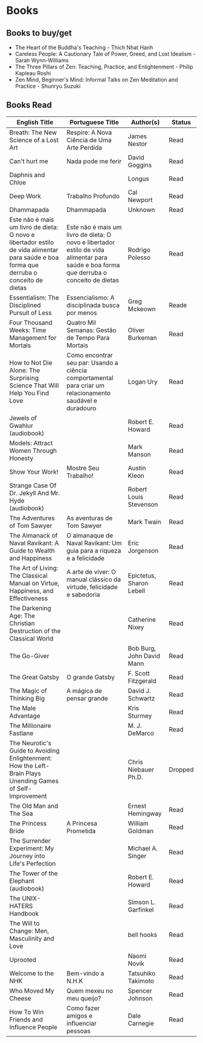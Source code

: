 # Books

## Books to buy/get

* The Heart of the Buddha's Teaching - Thich Nhat Hanh
* Careless People: A Cautionary Tale of Power, Greed, and Lost Idealism - Sarah Wynn-Williams
* The Three Pillars of Zen: Teaching, Practice, and Enlightenment - Philip Kapleau Roshi
* Zen Mind, Beginner's Mind: Informal Talks on Zen Meditation and Practice - Shunryu Suzuki

## Books Read

| English Title                                                                                                                           | Portuguese Title                                                                                                                        | Author(s)                 | Status  |
| --------------------------------------------------------------------------------------------------------------------------------------- | --------------------------------------------------------------------------------------------------------------------------------------- | ------------------------- | ------- |
| Breath: The New Science of a Lost Art                                                                                                   | Respire: A Nova Ciência de Uma Arte Perdida                                                                                             | James Nestor              | Read    |
| Can't hurt me                                                                                                                           | Nada pode me ferir                                                                                                                      | David Goggins             | Read    |
| Daphnis and Chloe                                                                                                                       |                                                                                                                                         | Longus                    | Read    |
| Deep Work                                                                                                                               | Trabalho Profundo                                                                                                                       | Cal Newport               | Read    |
| Dhammapada                                                                                                                              | Dhammapada                                                                                                                              | Unknown                   | Read    |
| Este não é mais um livro de dieta: O novo e libertador estilo de vida alimentar para saúde e boa forma que derruba o conceito de dietas | Este não é mais um livro de dieta: O novo e libertador estilo de vida alimentar para saúde e boa forma que derruba o conceito de dietas | Rodrigo Polesso           | Read    |
| Essentialism: The Disciplined Pursuit of Less                                                                                           | Essencialismo: A disciplinada busca por menos                                                                                           | Greg Mckeown              | Reade   |
| Four Thousand Weeks: Time Management for Mortals                                                                                        | Quatro Mil Semanas: Gestão de Tempo Para Mortais                                                                                        | Oliver Burkeman           | Read    |
| How to Not Die Alone: The Surprising Science That Will Help You Find Love                                                               | Como encontrar seu par: Usando a ciência comportamental para criar um relacionamento saudável e duradouro                               | Logan Ury                 | Read    |
| Jewels of Gwahlur (audiobook)                                                                                                           |                                                                                                                                         | Robert E. Howard          | Read    |
| Models: Attract Women Through Honesty                                                                                                   |                                                                                                                                         | Mark Manson               | Read    |
| Show Your Work!                                                                                                                         | Mostre Seu Trabalho!                                                                                                                    | Austin Kleon              | Read    |
| Strange Case Of Dr. Jekyll And Mr. Hyde (audiobook)                                                                                     |                                                                                                                                         | Robert Louis Stevenson    | Read    |
| The Adventures of Tom Sawyer                                                                                                            | As aventuras de Tom Sawyer                                                                                                              | Mark Twain                | Read    |
| The Almanack of Naval Ravikant: A Guide to Wealth and Happiness                                                                         | O almanaque de Naval Ravikant: Um guia para a riqueza e a felicidade                                                                    | Eric Jorgenson            | Read    |
| The Art of Living: The Classical Manual on Virtue, Happiness, and Effectiveness                                                         | A arte de viver: O manual clássico da virtude, felicidade e sabedoria                                                                   | Epictetus, Sharon Lebell  | Read    |
| The Darkening Age: The Christian Destruction of the Classical World                                                                     |                                                                                                                                         | Catherine Nixey           | Read    |
| The Go-Giver                                                                                                                            |                                                                                                                                         | Bob Burg, John David Mann | Read    |
| The Great Gatsby                                                                                                                        | O grande Gatsby                                                                                                                         | F. Scott Fitzgerald       | Read    |
| The Magic of Thinking Big                                                                                                               | A mágica de pensar grande                                                                                                               | David J. Schwartz         | Read    |
| The Male Advantage                                                                                                                      |                                                                                                                                         | Kris Sturmey              | Read    |
| The Millionaire Fastlane                                                                                                                |                                                                                                                                         | M. J. DeMarco             | Read    |
| The Neurotic's Guide to Avoiding Enlightenment: How the Left-Brain Plays Unending Games of Self-Improvement                             |                                                                                                                                         | Chris Niebauer Ph.D.      | Dropped |
| The Old Man and The Sea                                                                                                                 |                                                                                                                                         | Ernest Hemingway          | Read    |
| The Princess Bride                                                                                                                      | A Princesa Prometida                                                                                                                    | William Goldman           | Read    |
| The Surrender Experiment: My Journey into Life's Perfection                                                                             |                                                                                                                                         | Michael A. Singer         | Read    |
| The Tower of the Elephant (audiobook)                                                                                                   |                                                                                                                                         | Robert E. Howard          | Read    |
| The UNIX-HATERS Handbook                                                                                                                |                                                                                                                                         | Simson L. Garfinkel       | Read    |
| The Will to Change: Men, Masculinity and Love                                                                                           |                                                                                                                                         | bell hooks                | Read    |
| Uprooted                                                                                                                                |                                                                                                                                         | Naomi Novik               | Read    |
| Welcome to the NHK                                                                                                                      | Bem-vindo a N.H.K                                                                                                                       | Tatsuhiko Takimoto        | Read    |
| Who Moved My Cheese                                                                                                                     | Quem mexeu no meu queijo?                                                                                                               | Spencer Johnson           | Read    |
| How To Win Friends and Influence People                                                                                                 | Como fazer amigos e influenciar pessoas                                                                                                 | Dale Carnegie             | Read    |